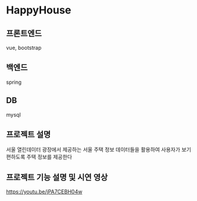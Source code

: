 # HappyHouse

## 프론트엔드

vue, bootstrap

## 백엔드

spring

## DB

mysql

## 프로젝트 설명

서울 열린데이터 광장에서 제공하는 서울 주택 정보 데이터들을 활용하여 사용자가 보기 편하도록 주택 정보를 제공한다

## 프로젝트 기능 설명 및 시연 영상
https://youtu.be/jPA7CEBH04w
